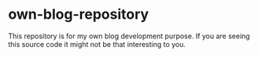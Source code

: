 # own-blog-repository
This repository is for my own blog development purpose. If you are seeing this source code it might not be that interesting to you.
